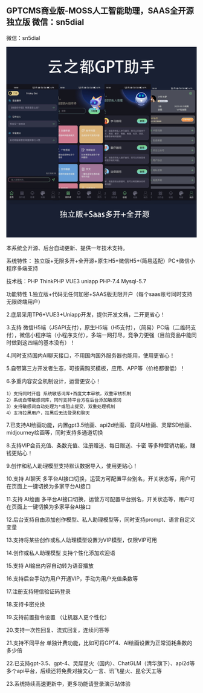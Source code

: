 ## GPTCMS商业版-MOSS人工智能助理，SAAS全开源独立版 微信：sn5dial

微信：sn5dial

![Image text](https://github.com/2644635282/GPTCMS/blob/main/%E5%BE%AE%E4%BF%A1%E5%9B%BE%E7%89%87_20230530185916.jpg?raw=true)

本系统全开源、后台自动更新、提供一年技术支持。

系统特性： 独立版+无限多开+全开源+原生H5+微信H5+(简易适配）PC+微信小程序多端支持

技术栈：PHP ThinkPHP VUE3 uniapp PHP-7.4 Mysql-5.7



功能特性
1.独立版+代码无任何加密+SAAS版无限开户（每个saas账号同时支持无限终端用户）

2.底层采用TP6+VUE3+Uniapp开发，提供开发文档，二开更省心！

3.支持 微信H5端（JSAPI支付），原生H5端（H5支付），（简易）PC端（二维码支付），微信小程序端（小程序支付），多端一网打尽，竞争力更强（目前竞品中能同时做到这四端的基本没有）！

4.同时支持国内AI聊天接口，不用国内国外服务器也能用，使用更省心！

5.自带第三方开发者生态，可按需购买模板，应用、APP等（价格都很低）！

6.多重内容安全机制设计，运营更安心！

    1）支持同时开启 系统敏感词库+百度文本审核，双重审核机制 
    2）系统自带敏感词库，同时支持平台方在后台添加敏感词 
    3）支持敏感词自动处理为*或阻止提交，双重处理机制 
    4）支持拉黑用户，拉黑后无法登录和聊天

7.已支持AI绘画功能，内置gpt3.5绘画、api2d绘画、意间AI绘画、灵犀SD绘画、midjourney绘画等，同时支持多通道切换

8.支持VIP会员充值、条数充值、注册赠送、每日赠送、卡密 等多种营销功能，赚钱更贴心！

9.创作和私人助理模型支持默认数据导入，使用更贴心！

10.支持 AI聊天 多平台AI接口切换，运营方可配置平台别名，开关状态等，用户可在页面上一键切换为多家平台AI接口

11.支持 AI绘画 多平台AI接口切换，运营方可配置平台别名，开关状态等，用户可在页面上一键切换为多家平台AI接口

12.后台支持自由添加创作模型、私人助理模型等，同时支持prompt、语言自定义变量

13.支持将某些创作或私人助理模型设置为VIP模型，仅限VIP可用

14.创作或私人助理模型 支持个性化添加欢迎语

15.支持 AI输出内容自动转为语音播放

16.支持后台手动为用户开通VIP，手动为用户充值条数等

17.注册支持短信验证码登录

18.支持卡密兑换

19.支持前置指令设置 （让机器人更个性化）

20.支持一次性回复、流式回复，连续问答等

21.支持不同平台 单独计费功能，比如可将GPT4、AI绘画设置为正常消耗条数的多少倍

22.已支持gpt-3.5、gpt-4、灵犀星火（国内）、ChatGLM（清华旗下）、api2d等多个api平台，后续还将免费对接文心一言、讯飞星火、昆仑天工等

23.系统持续高速更新中，更多功能请登录演示站体验
